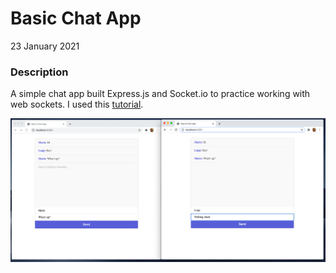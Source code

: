 # Basic Chat App

23 January 2021

### Description
A simple chat app built Express.js and Socket.io to practice working with web sockets. I used this [tutorial](https://www.youtube.com/watch?v=vQjiN8Qgs3c).

<img src='public/chats.png'>
